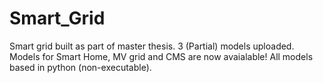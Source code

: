 # Smart_Grid
Smart grid built as part of master thesis.
3 (Partial) models uploaded.
Models for Smart Home, MV grid and CMS are now avaialable!
All models based in python (non-executable).
